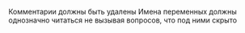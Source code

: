 Комментарии должны быть удалены
Имена переменных должны однозначно читаться не вызывая вопросов, что под ними скрыто